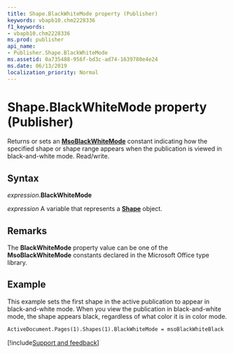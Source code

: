 ```yaml
---
title: Shape.BlackWhiteMode property (Publisher)
keywords: vbapb10.chm2228336
f1_keywords:
- vbapb10.chm2228336
ms.prod: publisher
api_name:
- Publisher.Shape.BlackWhiteMode
ms.assetid: 0a735488-956f-bd3c-ad74-1639780e4e24
ms.date: 06/13/2019
localization_priority: Normal
---
```



# Shape.BlackWhiteMode property (Publisher)

Returns or sets an **[MsoBlackWhiteMode](Office.MsoBlackWhiteMode.md)** constant indicating how the specified shape or shape range appears when the publication is viewed in black-and-white mode. Read/write.


## Syntax

_expression_.**BlackWhiteMode**

_expression_ A variable that represents a **[Shape](Publisher.Shape.md)** object.


## Remarks

The **BlackWhiteMode** property value can be one of the **MsoBlackWhiteMode** constants declared in the Microsoft Office type library.


## Example

This example sets the first shape in the active publication to appear in black-and-white mode. When you view the publication in black-and-white mode, the shape appears black, regardless of what color it is in color mode.

```vb
ActiveDocument.Pages(1).Shapes(1).BlackWhiteMode = msoBlackWhiteBlack
```

[!include[Support and feedback](~/includes/feedback-boilerplate.md)]